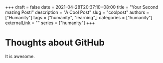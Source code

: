 
+++
 draft = false
 date = 2021-04-28T20:37:10+08:00 
 title = "Your Second mazing Post!" 
 description = "A Cool Post" 
 slug = "coolpost" 
authors = ["Humanity"]
 tags = ["humanity", "learning",] 
categories = ["humanity"] 
externalLink = "" 
series = ["humanity"] 
+++

# Thoughts about GitHub

It is awesome. 
